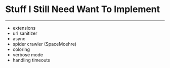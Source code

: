 # Stuff I Still Need Want To Implement
---
- extensions
- url sanitizer
- async
- spider crawler (SpaceMoehre)
- coloring
- verbose mode
- handling timeouts